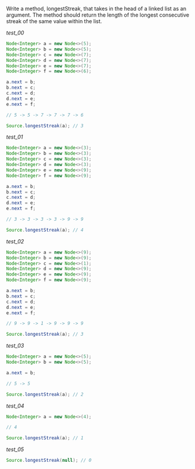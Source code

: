 Write a method, longestStreak, that takes in the head of a linked list as an argument. The method should return the length of the longest consecutive streak of the same value within the list.

_test_00_

```java
Node<Integer> a = new Node<>(5);
Node<Integer> b = new Node<>(5);
Node<Integer> c = new Node<>(7);
Node<Integer> d = new Node<>(7);
Node<Integer> e = new Node<>(7);
Node<Integer> f = new Node<>(6);

a.next = b;
b.next = c;
c.next = d;
d.next = e;
e.next = f;

// 5 -> 5 -> 7 -> 7 -> 7 -> 6

Source.longestStreak(a); // 3
```

_test_01_

```java
Node<Integer> a = new Node<>(3);
Node<Integer> b = new Node<>(3);
Node<Integer> c = new Node<>(3);
Node<Integer> d = new Node<>(3);
Node<Integer> e = new Node<>(9);
Node<Integer> f = new Node<>(9);

a.next = b;
b.next = c;
c.next = d;
d.next = e;
e.next = f;

// 3 -> 3 -> 3 -> 3 -> 9 -> 9

Source.longestStreak(a); // 4
```

_test_02_

```java
Node<Integer> a = new Node<>(9);
Node<Integer> b = new Node<>(9);
Node<Integer> c = new Node<>(1);
Node<Integer> d = new Node<>(9);
Node<Integer> e = new Node<>(9);
Node<Integer> f = new Node<>(9);

a.next = b;
b.next = c;
c.next = d;
d.next = e;
e.next = f;

// 9 -> 9 -> 1 -> 9 -> 9 -> 9

Source.longestStreak(a); // 3
```

_test_03_

```java
Node<Integer> a = new Node<>(5);
Node<Integer> b = new Node<>(5);

a.next = b;

// 5 -> 5

Source.longestStreak(a); // 2
```

_test_04_

```java
Node<Integer> a = new Node<>(4);

// 4

Source.longestStreak(a); // 1
```

_test_05_

```java
Source.longestStreak(null); // 0
```

